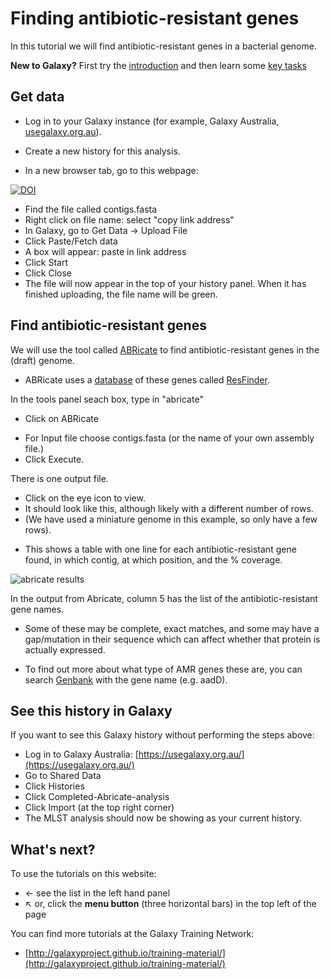 # Finding antibiotic-resistant genes

In this tutorial we will find antibiotic-resistant genes in a bacterial genome.

<fn>**New to Galaxy?** First try the [introduction](../galaxy/index.md) and then learn some [key tasks](../intro/index.md)</fn>

## Get data

* Log in to your Galaxy instance (for example, Galaxy Australia, [usegalaxy.org.au](https://usegalaxy.org.au/)).

* Create a new history for this analysis.

* In a new browser tab, go to this webpage:

[![DOI](https://zenodo.org/badge/DOI/10.5281/zenodo.1156405.svg)](https://doi.org/10.5281/zenodo.1156405)

* Find the file called <fn>contigs.fasta</fn>
* Right click on file name: select "copy link address"
* In Galaxy, go to <ss>Get Data -> Upload File</ss>
* Click <ss>Paste/Fetch data</ss>
* A box will appear: paste in link address
* Click <ss>Start</ss>
* Click <ss>Close</ss>
* The file will now appear in the top of your history panel. When it has finished uploading, the file name will be green.


<!--
##Import data

- Go to your Galaxy instance.
- Set up a new History for this Activity.
    - In the History panel, click on the cog icon, select <ss>Create New</ss>.
    - A new empty history should appear; click on <fn>Unnamed history</fn> and re-name it (e.g. AMR genes).

    ![Galaxy new history](images/galaxy1.png)

- Import an assembled genome (or use one from your history).
    - Copy this URL for a previously-assembled genome:  <tt>https://swift.rc.nectar.org.au:8888/v1/AUTH_377/public/Microbial_tutorials/SPAdes_contigs.fasta</tt>
    -  From the Galaxy tool panel, click on <ss>Get Data &rarr; Upload File</ss>  
    -  Click the <ss>Paste/Fetch data</ss> button  
    -  Paste the URL into the box.
    -  Click the <ss>Start</ss> button.  
    -  Once the progress bar reaches 100%, click the <ss>Close</ss> button  
    - The file will now upload to your current history.
    - Re-name it with the pencil icon to <fn>contigs.fasta</fn>.
-->


## Find antibiotic-resistant genes

We will use the tool called [ABRicate](https://github.com/tseemann/abricate) to find antibiotic-resistant genes in the (draft) genome.

- ABRicate uses a [database](https://cge.cbs.dtu.dk/services/data.php) of these genes called [ResFinder](https://cge.cbs.dtu.dk/services/ResFinder).

In the tools panel seach box, type in "abricate"

* Click on <ss>ABRicate</ss>
- For <ss>Input file</ss> choose <fn>contigs.fasta</fn> (or the name of your own assembly file.)
- Click <ss>Execute</ss>.

There is one output file.

* Click on the eye icon to view.
* It should look like this, although likely with a different number of rows.
* (We have used a miniature genome in this example, so only have a few rows).

- This shows a table with one line for each antibiotic-resistant gene found, in which contig, at which position, and the % coverage.

![abricate results](images/abricate.png)

In the output from Abricate, column 5 has the list of the antibiotic-resistant gene names.

* Some of these may be complete, exact matches, and some may have a gap/mutation in their sequence which can affect whether that protein is actually expressed.

* To find out more about what type of AMR genes these are, you can search [Genbank](https://www.ncbi.nlm.nih.gov/gene/) with the gene name (e.g. aadD).

## See this history in Galaxy

If you want to see this Galaxy history without performing the steps above:

* Log in to Galaxy Australia: [https://usegalaxy.org.au/](https://usegalaxy.org.au/)
* Go to <ss>Shared Data</ss>
* Click <ss>Histories</ss>
* Click <fn>Completed-Abricate-analysis</fn>
* Click <ss>Import</ss> (at the top right corner)
* The MLST analysis should now be showing as your current history.


## What's next?

To use the tutorials on this website:

* &#8592; see the list in the left hand panel
* &#8598; or, click the **menu button** (three horizontal bars) in the top left of the page

You can find more tutorials at the Galaxy Training Network:

* [http://galaxyproject.github.io/training-material/](http://galaxyproject.github.io/training-material/)
